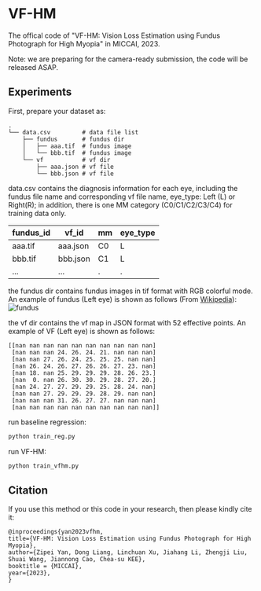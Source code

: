 # VF-HM
The offical code of "VF-HM: Vision Loss Estimation using Fundus Photograph for High Myopia" in MICCAI, 2023.

Note: we are preparing for the camera-ready submission, the code will be released ASAP.

## Experiments

First, prepare your dataset as:
```
.
└── data.csv         # data file list
    ├── fundus       # fundus dir
    │   ├── aaa.tif  # fundus image
    │   └── bbb.tif  # fundus image
    └── vf           # vf dir
        ├── aaa.json # vf file
        └── bbb.json # vf file
```

data.csv contains the diagnosis information for each eye, including the fundus file name and corresponding vf file name, eye_type: Left (L) or Right(R); in addition, there is one MM category (C0/C1/C2/C3/C4) for training data only.

| fundus_id | vf_id    | mm | eye_type |
|-----------|----------|----|----------|
| aaa.tif   | aaa.json | C0 | L        |
| bbb.tif   | bbb.json | C1 | L        |
| ...       | ...      | .  | .        |


the fundus dir contains fundus images in tif format with RGB colorful mode. An example of fundus (Left eye) is shown as follows (From [Wikipedia](https://en.wikipedia.org/wiki/Fundus_photography)):
![fundus](https://en.wikipedia.org/wiki/File:Fundus_photograph_of_normal_left_eye.jpg)


the vf dir contains the vf map in JSON format with 52 effective points. An example of VF (Left eye) is shown as follows:
```
[[nan nan nan nan nan nan nan nan nan nan]
 [nan nan nan 24. 26. 24. 21. nan nan nan]
 [nan nan 27. 26. 24. 25. 25. 25. nan nan]
 [nan 26. 24. 26. 27. 26. 26. 27. 23. nan]
 [nan 18. nan 25. 29. 29. 29. 28. 26. 23.]
 [nan  0. nan 26. 30. 30. 29. 28. 27. 20.]
 [nan 24. 27. 27. 29. 29. 25. 28. 24. nan]
 [nan nan 27. 29. 29. 29. 28. 29. nan nan]
 [nan nan nan 31. 26. 27. 27. nan nan nan]
 [nan nan nan nan nan nan nan nan nan nan]]

```


run baseline regression:
```bash
python train_reg.py
```

run VF-HM:
```bash
python train_vfhm.py
```



## Citation
If you use this method or this code in your research, then please kindly cite it:
```
@inproceedings{yan2023vfhm,
title={VF-HM: Vision Loss Estimation using Fundus Photograph for High Myopia},
author={Zipei Yan, Dong Liang, Linchuan Xu, Jiahang Li, Zhengji Liu, Shuai Wang, Jiannong Cao, Chea-su KEE},
booktitle = {MICCAI},
year={2023},
}
```

